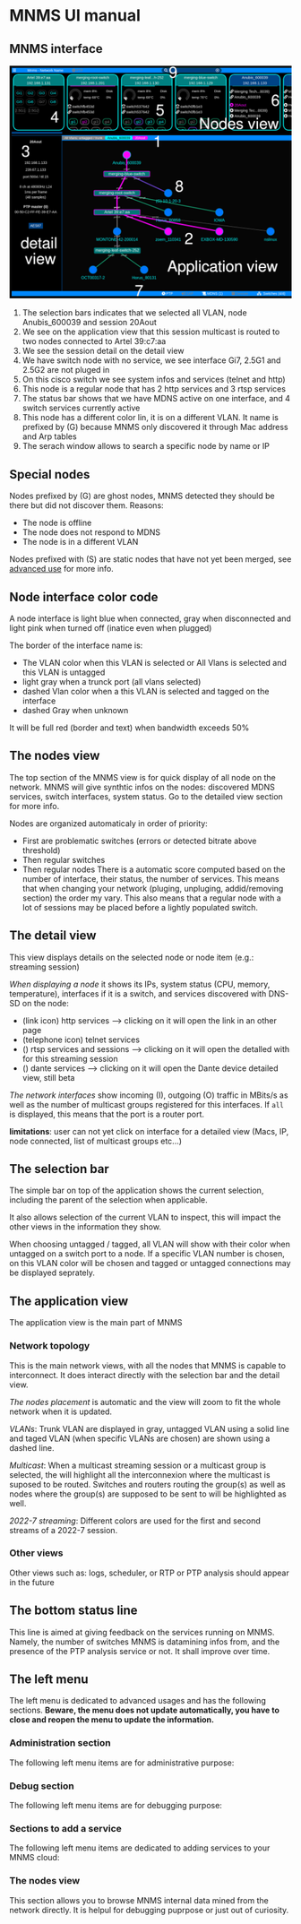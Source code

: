 # MNMS UI manual

## MNMS interface

![](./media_assets/MNMS-1.0.0.png)

1. The selection bars indicates that we selected all VLAN, node Anubis_600039 and session 20Aout
2. We see on the application view that this session multicast is routed to two nodes connected to Artel 39:c7:aa
3. We see the session detail on the detail view
4. We have switch node with no service, we see interface Gi7, 2.5G1 and 2.5G2 are not pluged in
5. On this cisco switch we see system infos and services (telnet and http)
6. This node is a regular node that has 2 http services and 3 rtsp services
7. The status bar shows that we have MDNS active on one interface, and 4 switch services currently active
8. This node has a different color lin, it is on a different VLAN. It name is prefixed by (G) because MNMS only discovered it through Mac address and Arp tables
9. The serach window allows to search a specific node by name or IP

## Special nodes

Nodes prefixed by (G) are ghost nodes, MNMS detected they should be there but did not discover them. Reasons:
- The node is offline
- The node does not respond to MDNS
- The node is in a different VLAN

Nodes prefixed with (S) are static nodes that have not yet been merged, see [advanced use](ADVANCED.md) for more info.

## Node interface color code

A node interface is light blue when connected, gray when disconnected and light pink when turned off (inatice even when plugged)

The border of the interface name is:
- The VLAN color when this VLAN is selected or All Vlans is selected and this VLAN is untagged
- light gray when a trunck port (all vlans selected)
- dashed Vlan color when a this VLAN is selected and tagged on the interface
- dashed Gray when unknown

It will be full red (border and text) when bandwidth exceeds 50%

## The nodes view

The top section of the MNMS view is for quick display of all node on the network. MNMS will give synthtic infos on the nodes: discovered MDNS services, switch interfaces, system status. Go to the detailed view section for more info.

Nodes are organized automaticaly in order of priority:
- First are problematic switches (errors or detected bitrate above threshold)
- Then regular switches
- Then regular nodes
There is a automatic score computed based on the number of interface, their status, the number of services. This means that when changing your network (pluging, unpluging, addid/removing section) the order my vary. This also means that a regular node with a lot of sessions may be placed before a lightly populated switch.

## The detail view

This view displays details on the selected node or node item (e.g.: streaming session)

*When displaying a node* it shows its IPs, system status (CPU, memory, temperature), interfaces if it is a switch, and services discovered with DNS-SD on the node:
- (link icon) http services --> clicking on it will open the link in an other page
- (telephone icon) telnet services
- () rtsp services and sessions --> clicking on it will open the detalled with for this streaming session
- () dante services --> clicking on it will open the Dante device detailed view, still beta

*The network interfaces* show incoming (I), outgoing (O) traffic in MBits/s as well as the number of multicast groups registered for this interfaces. If ```all``` is displayed, this means that the port is a router port.

**limitations**: user can not yet click on interface for a detailed view (Macs, IP, node connected, list of multicast groups etc...)


## The selection bar

The simple bar on top of the application shows the current selection, including the parent of the selection when applicable.

It also allows selection of the current VLAN to inspect, this will impact the other views in the information they show.

When choosing untagged / tagged, all VLAN will show with their color when untagged on a switch port to a node. If a specific VLAN number is chosen, on this VLAN color will be chosen and tagged or untagged connections may be displayed seprately.

## The application view

The application view is the main part of MNMS

### Network topology

This is the main network views, with all the nodes that MNMS is capable to interconnect. It does interact directly with the selection bar and the detail view. 

*The nodes placement* is automatic and the view will zoom to fit the whole network when it is updated.

*VLANs*: Trunk VLAN are displayed in gray, untagged VLAN using a solid line and taged VLAN (when specific VLANs are chosen) are shown using a dashed line.

*Multicast*: When a multicast streaming session or a multicast group is selected, the will highlight all the interconnexion where the multicast is suposed to be routed. Switches and routers routing the group(s) as well as nodes where the group(s) are supposed to be sent to will be highlighted as well.

*2022-7 streaming*: Different colors are used for the first and second streams of a 2022-7 session.

### Other views

Other views such as: logs, scheduler, or RTP or PTP analysis should appear in the future

## The bottom status line

This line is aimed at giving feedback on the services running on MNMS. Namely, the number of switches MNMS is datamining infos from, and the presence of the PTP analysis service or not. It shall improve over time.

## The left menu

The left menu is dedicated to advanced usages and has the following sections. **Beware, the menu does not update automatically, you have to close and reopen the menu to update the information.**

### Administration section

The following left menu items are for administrative purpose:

### Debug section

The following left menu items are for debugging purpose:

### Sections to add a service

The following left menu items are dedicated to adding services to your MNMS cloud:

### The nodes view

This section allows you to browse MNMS internal data mined from the network directly. It is helpul for debugging puprpose or just out of curiosity.
